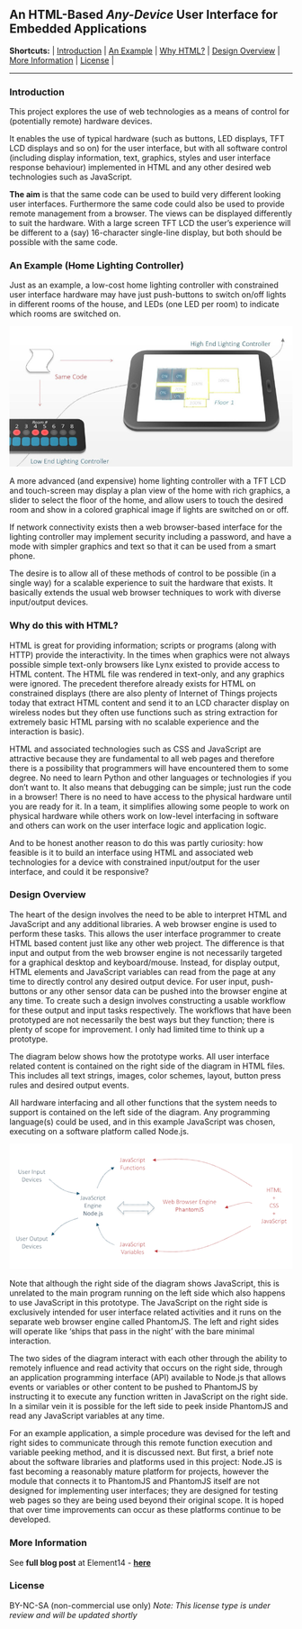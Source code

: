 ## An HTML-Based *Any-Device* User Interface for Embedded Applications

**Shortcuts:**  |
[Introduction](#introduction) |
[An Example](#an-example-home-lighting-controller) |
[Why HTML?](#why-do-this-with-html) |
[Design Overview](#design-overview) |
[More Information](#more-information) |
[License](#license) |

---

### Introduction
This project explores the use of web technologies as a means of control for (potentially remote) hardware devices.

It enables the use of typical hardware (such as buttons, LED displays, TFT LCD displays and so on) for the user interface, but with all software control (including display information, text, graphics, styles and user interface response behaviour) implemented in HTML and any other desired web technologies such as JavaScript.

**The aim** is that the same code can be used to build very different looking user interfaces. Furthermore the same code could also be used to provide remote management from a browser. The views can be displayed differently to suit the hardware. With a large screen TFT LCD the user’s experience will be different to a (say) 16-character single-line display, but both should be possible with the same code.

### An Example (Home Lighting Controller)
Just as an example, a low-cost home lighting controller with constrained user interface hardware may have just push-buttons to switch on/off lights in different rooms of the house, and LEDs (one LED per room) to indicate which rooms are switched on.

![Graphic showing two different input devices with common code for control](img/lighting-controller-example.jpg)

A more advanced (and expensive) home lighting controller with a TFT LCD and touch-screen may display a plan view of the home with rich graphics, a slider to select the floor of the home, and allow users to touch the desired room and show in a colored graphical image if lights are switched on or off.

If network connectivity exists then a web browser-based interface for the lighting controller may implement security including a password, and have a mode with simpler graphics and text so that it can be used from a smart phone.

The desire is to allow all of these methods of control to be possible (in a single way) for a scalable experience to suit the hardware that exists. It basically extends the usual web browser techniques to work with diverse input/output devices.

### Why do this with HTML?
HTML is great for providing information; scripts or programs (along with HTTP) provide the interactivity. In the times when graphics were not always possible simple text-only browsers like Lynx existed to provide access to HTML content. The HTML file was rendered in text-only, and any graphics were ignored. The precedent therefore already exists for HTML on constrained displays (there are also plenty of Internet of Things projects today that extract HTML content and send it to an LCD character display on wireless nodes but they often use functions such as string extraction for extremely basic HTML parsing with no scalable experience and the interaction is basic).

HTML and associated technologies such as CSS and JavaScript are attractive because they are fundamental to all web pages and therefore there is a possibility that programmers will have encountered them to some degree. No need to learn Python and other languages or technologies if you don’t want to. It also means that debugging can be simple; just run the code in a browser! There is no need to have access to the physical hardware until you are ready for it. In a team, it simplifies allowing some people to work on physical hardware while others work on low-level interfacing in software and others can work on the user interface logic and application logic.

And to be honest another reason to do this was partly curiosity: how feasible is it to build an interface using HTML and associated web technologies for a device with constrained input/output for the user interface, and could it be responsive?

### Design Overview
The heart of the design involves the need to be able to interpret HTML and JavaScript and any additional libraries. A web browser engine is used to perform these tasks. This allows the user interface programmer to create HTML based content just like any other web project. The difference is that input and output from the web browser engine is not necessarily targeted for a graphical desktop and keyboard/mouse. Instead, for display output, HTML elements and JavaScript variables can read from the page at any time to directly control any desired output device. For user input, push-buttons or any other sensor data can be pushed into the browser engine at any time. To create such a design involves constructing a usable workflow for these output and input tasks respectively. The workflows that have been prototyped are not necessarily the best ways but they function; there is plenty of scope for improvement. I only had limited time to think up a prototype.

The diagram below shows how the prototype works. All user interface related content is contained on the right side of the diagram in HTML files. This includes all text strings, images, color schemes, layout, button press rules and desired output events.

All hardware interfacing and all other functions that the system needs to support is contained on the left side of the diagram. Any programming language(s) could be used, and in this example JavaScript was chosen, executing on a software platform called Node.js.

![Graphic showing two different input devices with common code for control](img/software-architecture.png)

Note that although the right side of the diagram shows JavaScript, this is unrelated to the main program running on the left side which also happens to use JavaScript in this prototype. The JavaScript on the right side is exclusively intended for user interface related activities and it runs on the separate web browser engine called PhantomJS. The left and right sides will operate like ‘ships that pass in the night’ with the bare minimal interaction.

The two sides of the diagram interact with each other through the ability to remotely influence and read activity that occurs on the right side, through an application programming interface (API) available to Node.js that allows events or variables or other content to be pushed to PhantomJS by instructing it to execute any function written in JavaScript on the right side. In a similar vein it is possible for the left side to peek inside PhantomJS and read any JavaScript variables at any time.

For an example application, a simple procedure was devised for the left and right sides to communicate through this remote function execution and variable peeking method, and it is discussed next. But first, a brief note about the software libraries and platforms used in this project: Node.JS is fast becoming a reasonably mature platform for projects, however the module that connects it to PhantomJS and PhantomJS itself are not designed for implementing user interfaces; they are designed for testing web pages so they are being used beyond their original scope. It is hoped that over time improvements can occur as these platforms continue to be developed.

### More Information
See **full blog post** at Element14 - <strong><a taget="_blank" title="Element14.com" href="http://www.element14.com/community/community/raspberry-pi/raspberrypi_projects/blog/2015/09/27/html-based-any-device-user-interface-for-embedded-applications">here</a></strong>

### License
BY-NC-SA (non-commercial use only)
*Note: This license type is under review and will be updated shortly*
